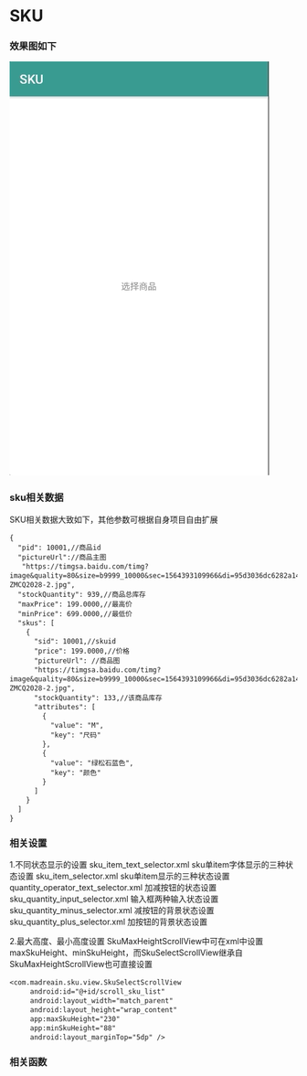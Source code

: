 # SKU

### 效果图如下

![效果图](sku/sku.gif)

### sku相关数据
SKU相关数据大致如下，其他参数可根据自身项目自由扩展

```
{
  "pid": 10001,//商品id
  "pictureUrl"://商品主图
   "https://timgsa.baidu.com/timg?image&quality=80&size=b9999_10000&sec=1564393109966&di=95d3036dc6282a14fda223c3b55284be&imgtype=0&src=http%3A%2F%2Fimg4.vipshop.com%2Fupload%2Fmerchandise%2F27600%2FZIMMUR-ZMCQ2028-2.jpg",
  "stockQuantity": 939,//商品总库存
  "maxPrice": 199.0000,//最高价
  "minPrice": 699.0000,//最低价
  "skus": [
    {
      "sid": 10001,//skuid
      "price": 199.0000,//价格
      "pictureUrl": //商品图
      "https://timgsa.baidu.com/timg?image&quality=80&size=b9999_10000&sec=1564393109966&di=95d3036dc6282a14fda223c3b55284be&imgtype=0&src=http%3A%2F%2Fimg4.vipshop.com%2Fupload%2Fmerchandise%2F27600%2FZIMMUR-ZMCQ2028-2.jpg",
      "stockQuantity": 133,//该商品库存
      "attributes": [
        {
          "value": "M",
          "key": "尺码"
        },
        {
          "value": "绿松石蓝色",
          "key": "颜色"
        }
      ]
    } 
  ]
}

```

### 相关设置

1.不同状态显示的设置
sku_item_text_selector.xml                   sku单item字体显示的三种状态设置
sku_item_selector.xml                        sku单item显示的三种状态设置
quantity_operator_text_selector.xml          加减按钮的状态设置
sku_quantity_input_selector.xml              输入框两种输入状态设置
sku_quantity_minus_selector.xml              减按钮的背景状态设置
sku_quantity_plus_selector.xml               加按钮的背景状态设置

2.最大高度、最小高度设置
SkuMaxHeightScrollView中可在xml中设置maxSkuHeight、minSkuHeight，而SkuSelectScrollView继承自SkuMaxHeightScrollView也可直接设置

```
<com.madreain.sku.view.SkuSelectScrollView
     android:id="@+id/scroll_sku_list"
     android:layout_width="match_parent"
     android:layout_height="wrap_content"
     app:maxSkuHeight="230"
     app:minSkuHeight="88"
     android:layout_marginTop="5dp" />
```

### 相关函数



